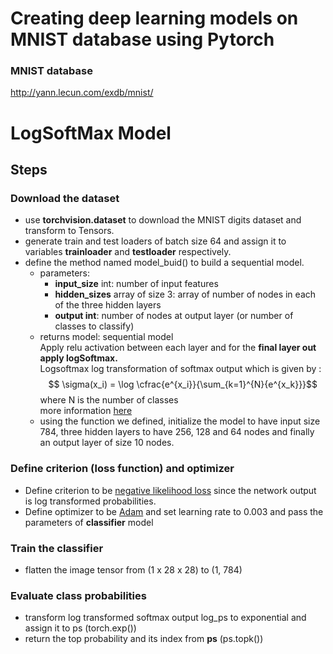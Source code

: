 # Creating deep learning models on MNIST database using Pytorch 

### MNIST database
http://yann.lecun.com/exdb/mnist/

# LogSoftMax Model
## Steps
### Download the dataset
- use **torchvision.dataset** to download the MNIST digits dataset and transform to Tensors.
- generate train and test loaders of batch size 64 and assign it to variables **trainloader** and **testloader** respectively.
- define the method named model_buid() to build a sequential model.
  - parameters: 
       - **input_size** int: number of input features  
       - **hidden_sizes** array of size 3: array of number of nodes in each of the three hidden layers  
       - **output int**: number of nodes at output layer (or number of classes to classify)  
  - returns model: sequential model  
Apply relu activation between each layer and for the **final layer out apply logSoftmax.**  
Logsoftmax log transformation of softmax output which is given by :$$
 \sigma(x_i) =  \log \cfrac{e^{x_i}}{\sum_{k=1}^{N}{e^{x_k}}}$$ where N is the number of classes  
 more information [here](https://pytorch.org/docs/stable/nn.html#torch.nn.LogSoftmax) 
  - using the function we defined, initialize the model to have input size 784, three hidden layers to have 256, 128 and 64 nodes and finally an output layer of size 10 nodes.
### Define criterion (loss function) and optimizer
  - Define criterion to be [negative likelihood loss](https://pytorch.org/docs/stable/nn.html#torch.nn.NLLLoss) since the network output is log transformed probabilities.
  - Define optimizer to be [Adam](https://pytorch.org/docs/stable/optim.html#torch.optim.Adam) and set learning rate to 0.003 and pass the parameters of **classifier** model 
### Train the classifier
  - flatten the image tensor from (1 x 28 x 28) to (1, 784)
### Evaluate class probabilities
- transform log transformed softmax output log_ps to exponential and assign it to ps (torch.exp())
- return the top probability and its index from  **ps** (ps.topk())
